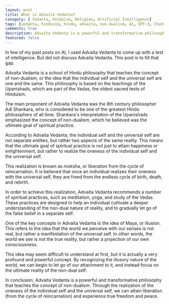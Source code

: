 ```yaml
---
layout: post
title: What is Advaita Vedanta?
category: [ Vedanta, Hinduism, Religion, Artificial Intelligence]
tags: [vedanta, hindusim, hindu, advaita, non-dualism, AI, GPT-3, ChatGPT]
comments: true
description: Advaita Vedanta is a powerful and transformative philosophy that teaches the concept of non-dualism. Through the realization of the oneness of the individual self and the universal self, we can attain liberation from the cycle of reincarnation and experience true freedom and peace. (Generated by [ChatGPT](https://chat.openai.com))
featured: false
---
```


In few of my past posts on AI, I used Advaita Vedanta to come up with a test of intelligence. But did not discuss Advaita Vedanta. This post is to fill that gap.  

Advaita Vedanta is a school of Hindu philosophy that teaches the concept of non-dualism, or the idea that the individual self and the universal self are one and the same. This philosophy is based on the teachings of the Upanishads, which are part of the Vedas, the oldest sacred texts of Hinduism.

The main proponent of Advaita Vedanta was the 8th century philosopher Adi Shankara, who is considered to be one of the greatest Hindu philosophers of all time. Shankara's interpretation of the Upanishads emphasized the concept of non-dualism, which he believed was the ultimate goal of spiritual practice.

According to Advaita Vedanta, the individual self and the universal self are not separate entities, but rather two aspects of the same reality. This means that the ultimate goal of spiritual practice is not just to attain happiness or enlightenment, but rather to realize the oneness of the individual self and the universal self.

This realization is known as moksha, or liberation from the cycle of reincarnation. It is believed that once an individual realizes their oneness with the universal self, they are freed from the endless cycle of birth, death, and rebirth.

In order to achieve this realization, Advaita Vedanta recommends a number of spiritual practices, such as meditation, yoga, and study of the Vedas. These practices are designed to help an individual cultivate a deeper understanding of the non-dual nature of reality, and to gradually let go of the false belief in a separate self.

One of the key concepts in Advaita Vedanta is the idea of Maya, or illusion. This refers to the idea that the world we perceive with our senses is not real, but rather a manifestation of the universal self. In other words, the world we see is not the true reality, but rather a projection of our own consciousness.

This idea may seem difficult to understand at first, but it is actually a very profound and powerful concept. By recognizing the illusory nature of the world, we can begin to let go of our attachment to it, and instead focus on the ultimate reality of the non-dual self.


In conclusion, Advaita Vedanta is a powerful and transformative philosophy that teaches the concept of non-dualism. Through the realization of the oneness of the individual self and the universal self, we can attain liberation (from the cycle of reincarnation) and experience true freedom and peace.


